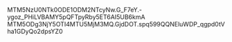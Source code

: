 MTM5NzU0NTk0ODE1ODM2NTcyNw.G_F7eY.-ygoz_PHiLVBAMY5pQFTpyRby5ET6AI5UB6kmA
MTM5ODg3NjY5OTI4MTU5MjM3MQ.GjdDOT.spq599QQNEluWDP_qgpd0tVha1GDyQo2dpsYZ0
